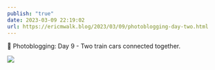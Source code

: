 ```yaml
---
publish: "true"
date: 2023-03-09 22:19:02
url: https://ericmwalk.blog/2023/03/09/photoblogging-day-two.html
---
```


📸 Photoblogging: Day 9 - Two train cars connected together.



![](https://ericmwalk.blog/uploads/2023/e37e238920.jpg)